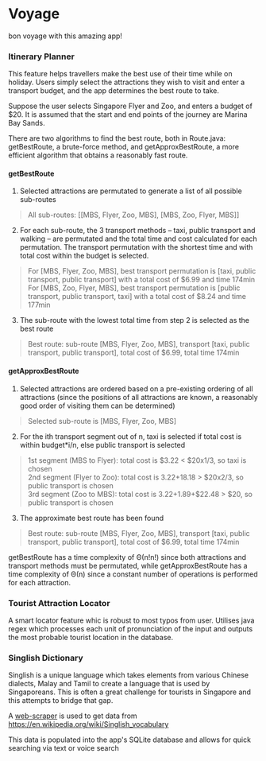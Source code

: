 # Voyage
bon voyage with this amazing app!

### Itinerary Planner
This feature helps travellers make the best use of their time while on holiday. Users simply select the attractions they wish to visit and enter a transport budget, and the app determines the best route to take.

Suppose the user selects Singapore Flyer and Zoo, and enters a budget of $20. It is assumed that the start and end points of the journey are Marina Bay Sands.

There are two algorithms to find the best route, both in Route.java: getBestRoute, a brute-force method, and getApproxBestRoute, a more efficient algorithm that obtains a reasonably fast route. 

#### getBestRoute

1. Selected attractions are permutated to generate a list of all possible sub-routes 
> All sub-routes: [[MBS, Flyer, Zoo, MBS], [MBS, Zoo, Flyer, MBS]]

2. For each sub-route, the 3 transport methods – taxi, public transport and walking – are permutated and the total time and cost calculated for each permutation. The transport permutation with the shortest time and with total cost within the budget is selected.
> For [MBS, Flyer, Zoo, MBS], best transport permutation is [taxi, public transport, public transport] with a total cost of $6.99 and time 174min  
> For [MBS, Zoo, Flyer, MBS], best transport permutation is [public transport, public transport, taxi] with a total cost of $8.24 and time 177min

3. The sub-route with the lowest total time from step 2 is selected as the best route
> Best route: sub-route [MBS, Flyer, Zoo, MBS], transport [taxi, public transport, public transport], total cost of $6.99, total time 174min

#### getApproxBestRoute

1. Selected attractions are ordered based on a pre-existing ordering of all attractions (since the positions of all attractions are known, a reasonably good order of visiting them can be determined)
> Selected sub-route is [MBS, Flyer, Zoo, MBS]

2. For the ith transport segment out of n, taxi is selected if total cost is within budget*i/n, else public transport is selected
> 1st segment (MBS to Flyer): total cost is $3.22 < $20x1/3, so taxi is chosen  
> 2nd segment (Flyer to Zoo): total cost is $3.22+$18.18 > $20x2/3, so public transport is chosen  
> 3rd segment (Zoo to MBS): total cost is $3.22+$1.89+$22.48 > $20, so public transport is chosen

3. The approximate best route has been found
> Best route: sub-route [MBS, Flyer, Zoo, MBS], transport [taxi, public transport, public transport], total cost of $6.99, total time 174min

getBestRoute has a time complexity of Θ(n!n!) since both attractions and transport methods must be permutated, while getApproxBestRoute has a time complexity of Θ(n) since a constant number of operations is performed for each attraction.

### Tourist Attraction Locator
A smart locator feature whic is robust to most typos from user. Utilises java regex which processes each unit of pronunciation of the input and outputs the most probable tourist location in the database.


### Singlish Dictionary
Singlish is a unique language which takes elements from various Chinese dialects, Malay and Tamil to create a language that is used by Singaporeans. This is often a great challenge for tourists in Singapore and this attempts to bridge that gap. 

A [web-scraper](https://github.com/bowsplinter/chisel) is used to get data from https://en.wikipedia.org/wiki/Singlish_vocabulary

This data is populated into the app's SQLite database and allows for quick searching via text or voice search
